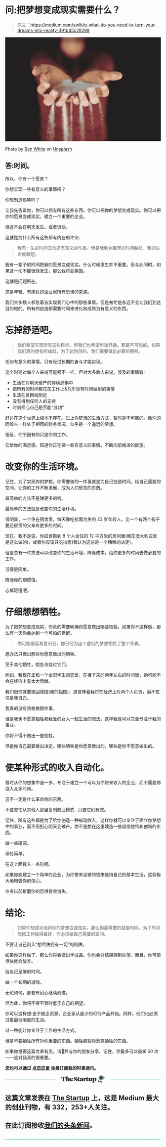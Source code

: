 # 问:把梦想变成现实需要什么？

> 原文：<https://medium.com/swlh/q-what-do-you-need-to-turn-your-dreams-into-reality-391b45c28298>

![](img/95e1c8560620744f040591d6e75552df.png)

Photo by [Ben White](https://unsplash.com/photos/xqjMjaGGhmw?utm_source=unsplash&utm_medium=referral&utm_content=creditCopyText) on [Unsplash](https://unsplash.com/search/photos/time?utm_source=unsplash&utm_medium=referral&utm_content=creditCopyText)

## 答:时间。

所以，你有一个愿景？

你想实现一些有意义的事情吗？

你想制造影响吗？

让我先告诉你，你可以拥有所有这些东西。你可以把你的梦想变成现实。你可以把你的愿景变成现实，建立一个重要的企业。

但这不会在明天发生。或者很快。

这就是为什么所有这些都有内在的冲突:

> 我有一生的时间去创造有意义的作品。但是我到达那里的时间越长，我的生命就越短。

我有一辈子的时间把我的愿景变成现实。什么时候发生并不重要。但与此同时，如果这一切不能很快发生，那么我将会挨饿。

这就是问题所在。

这是年轻、有抱负的企业家所有恐惧的来源。

我们大多数人都急着去实现我们心中的那些事情。但是匆忙是永远不会让我们到达目的地的。所有的创造都需要时间来进化和成熟为有意义的东西。

# 忘掉舒适吧。

> 我们希望实现所有这些目标。但我们也希望旅途舒适。那是不可能的。如果我们真的想有所成就，为了达到目的，我们需要做出必要的牺牲。

任何有意义的事情，只有经过长期的奋斗才能实现。

这个时期对每个人来说可能都不一样。但对大多数人来说，涉及的事情有:

*   生活在对明天破产的持续恐惧中
*   把所有的时间都花在工作上&几乎没有时间做别的事情
*   生活在贫困线附近
*   没有得到任何人的支持
*   时刻担心自己是否能“成功”

舒适在这个世界上根本不存在。过上你梦想的生活方式，暂时是不可能的。像你的同龄人一样处于相同的财务状况，似乎是一个遥远的梦想。

相反，你所拥有的只是你的工作。

它给你的满足感。知道你正在做一些有意义的事情。不断向前推进的欲望。

# 改变你的生活环境。

记住，为了实现你的梦想，你需要做的一件事就是为自己创造时间。给自己需要的空间，让你的工作不断发展，成为人们欣赏的东西。

最简单的方法不是赚更多的钱。

最简单的方法就是改变你的生活环境。

很明显，一个住在宿舍里，每天靠吃拉面为生的 23 岁年轻人，比一个有两个孩子要还房贷的父亲有更多的时间。

现在，我不是说，你应该搬到 8 个人合住的 12 平方米的房间里(我在澳大利亚就是这么做的)，或者你应该只吃拉面(我认为这总是一个糟糕的决定)。

但是总有一种方法可以改变你的生活环境，降低成本，给你更多的时间去做必要的工作。

活得更简单。

降低你的期望值。

忘掉舒适吧。

# 仔细想想牺牲。

为了把梦想变成现实，你真的需要明确你愿意做出哪些牺牲。如果你不这样做，那么有一天你会达到一个可怕的觉醒。

> 你可能很容易意识到，你已经为这个虚幻的梦想牺牲了整个青春。

想办法只做出那些你愿意做出的牺牲。

至于其他牺牲，想办法绕过它们。

例如，我现在正和一个全职学生谈恋爱，在接下来的两年左右的时间里，她可能不会在经济上有太大贡献。

我们很快就要搬回德国(我的祖国)，这意味着我将在经济上对两个人负责，而不仅仅是我自己。

我真的没有资格做那件事。

但是我也不愿意牺牲和我爱的女人一起生活的想法，这样我就可以完全专注于我的事业。

你将不得不做出一些牺牲。

但是你自己需要做出决定，哪些牺牲是你愿意做出的，哪些是你不愿意做出的。

# 使某种形式的收入自动化。

暂时从你的想象中退一步。专注于建立一个可以为你带来收入的企业，而不需要你投入太多时间。

这不一定是什么革命性的东西。

不要害怕从其他人那里复制商业模式…只要它们有效。

记住，所有这些都是为了给你创造一种被动收入，这样你就可以专注于建立你梦想中的事业，而不用担心明天会破产。你不是想在这里建造一些超级独特和创新的东西。

做一些研究。

保持简单。

在这上面投入一点时间。

如果你能建立一个简单的企业，为你带来足够的钱来维持自己的基本生活，这将极大地增强你的信心。

许多以前折磨你的恐惧将会消失。

# 结论:

> 如果你想成功地将你的梦想变成现实，那么你最需要的就是时间。为了尽可能把工作做得最好，你必须给自己需要的空间。

不要让自己陷入“想尽快拥有一切”的陷阱。

如果你这样做了，那么你只会做出半成品。你也会对结果感到失望。而且，你可能很快就会放弃。

给自己足够的时间。

做一个长期的游戏。

无论如何，都要有耐心继续前进。

但为此，你将不得不暂时低于自己的期望。

你可以这样想:由于缺乏资源，企业家从最少的可行产品开始。同样，他们也必须过着最低限度的生活。

过一种能让你专注于工作的生活方式。

但是不要牺牲所有对你重要的东西。牺牲那些你愿意牺牲的东西。

如果你觉得这篇文章有用，请👏并与你的朋友分享。记住，你最多可以鼓掌 50 次——这对我真的很重要。

**您也可以通过** [**点击这里**](https://mailchi.mp/b0d1e1fba452/struggle-first-thrive-later) **免费订阅我的时事通讯。**

[![](img/308a8d84fb9b2fab43d66c117fcc4bb4.png)](https://medium.com/swlh)

## 这篇文章发表在 [The Startup](https://medium.com/swlh) 上，这是 Medium 最大的创业刊物，有 332，253+人关注。

## 在此订阅接收[我们的头条新闻](http://growthsupply.com/the-startup-newsletter/)。

[![](img/b0164736ea17a63403e660de5dedf91a.png)](https://medium.com/swlh)